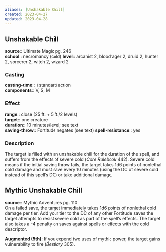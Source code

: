 ```yaml
---
aliases: [Unshakable Chill]
created: 2023-04-27
updated: 2023-04-28
---
```


## Unshakable Chill

**source**:: Ultimate Magic pg. 246  
**school**:: necromancy (cold)
**level**:: arcanist 2, bloodrager 2, druid 2, hunter 2, sorcerer 2, witch 2, wizard 2

### Casting

**casting-time**:: 1 standard action  
**components**:: V, S, M

### Effect

**range**:: close (25 ft. + 5 ft./2 levels)  
**target**:: one creature  
**duration**:: 10 minutes/level; see text  
**saving-throw**:: Fortitude negates (see text)
**spell-resistance**:: yes

### Description

The target is filled with an unshakable chill for the duration of the spell, and suffers from the effects of severe cold (*Core Rulebook* 442). Severe cold means if the initial saving throw fails, the target takes 1d6 points of nonlethal cold damage and must save every 10 minutes (using the DC of severe cold instead of this spell’s DC) or take additional damage.

## Mythic Unshakable Chill

**source**:: Mythic Adventures pg. 110  
On a failed save, the target immediately takes 1d6 points of nonlethal cold damage per tier. Add your tier to the DC of any other Fortitude saves the target attempts to resist severe cold as part of the spell’s effects. The target also takes a -4 penalty on saves against spells or effects with the cold descriptor.  
  
**Augmented (5th)**: If you expend two uses of mythic power, the target gains vulnerability to fire (*Bestiary* 305).
